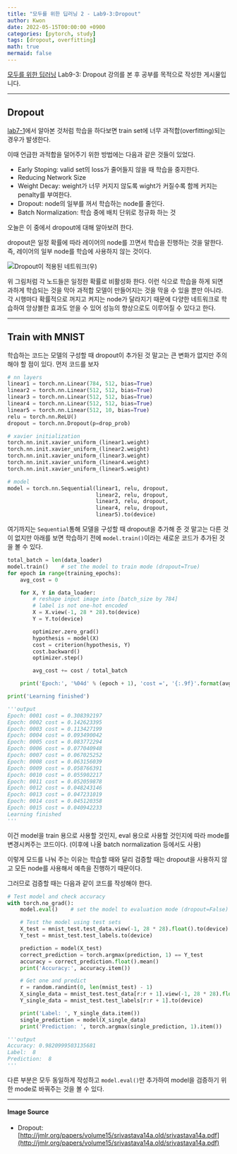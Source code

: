 ```yaml
---
title: "모두를 위한 딥러닝 2 - Lab9-3:Dropout"
author: Kwon
date: 2022-05-15T00:00:00 +0900
categories: [pytorch, study]
tags: [dropout, overfitting]
math: true
mermaid: false
---
```


[모두를 위한 딥러닝](https://deeplearningzerotoall.github.io/season2/lec_pytorch.html) Lab9-3: Dropout 강의를 본 후 공부를 목적으로 작성한 게시물입니다.

***

## Dropout

[lab7-1](https://qja1998.github.io/2022/05/07/dlZeroToAll-PyTorch-7-1/)에서 알아본 것처럼 학습을 하다보면 train set에 너무 과적합(overfitting)되는 경우가 발생한다.

이때 언급한 과적합을 덜어주기 위한 방법에는 다음과 같은 것들이 있었다.

* Early Stoping: valid set의 loss가 줄어들지 않을 때 학습을 중지한다.
* Reducing Network Size
* Weight Decay: weight가 너무 커지지 않도록 wight가 커질수록 함께 커지는 penalty를 부여한다.
* Dropout: node의 일부를 꺼서 학습하는 node를 줄인다.
* Batch Normalization: 학습 중에 배치 단위로 정규화 하는 것

오늘은 이 중에서 dropout에 대해 알아보려 한다.

dropout은 일정 확률에 따라 레이어의 node를 끄면서 학습을 진행하는 것을 말한다.
즉, 레이어의 일부 node를 학습에 사용하지 않는 것이다.

![Dropout이 적용된 네트워크(우)](/posting_imgs/lab9-3-1.png)

위 그림처럼 각 노드들은 일정한 확률로 비활성화 한다. 이런 식으로 학습을 하게 되면 과하게 학습되는 것을 막아 과적합 모델이 만들어지는 것을 막을 수 있을 뿐만 아니라.
각 시행마다 확률적으로 꺼지고 켜지는 node가 달라지기 때문에 다양한 네트워크로 학습하여 앙상블한 효과도 얻을 수 있어 성능의 향상으로도 이루어질 수 있다고 한다.

***

## Train with MNIST

학습하는 코드는 모델의 구성할 때 dropout이 추가된 것 말고는 큰 변화가 없지만 주의해야 할 점이 있다. 먼저 코드를 보자

```python
# nn layers
linear1 = torch.nn.Linear(784, 512, bias=True)
linear2 = torch.nn.Linear(512, 512, bias=True)
linear3 = torch.nn.Linear(512, 512, bias=True)
linear4 = torch.nn.Linear(512, 512, bias=True)
linear5 = torch.nn.Linear(512, 10, bias=True)
relu = torch.nn.ReLU()
dropout = torch.nn.Dropout(p=drop_prob)

# xavier initialization
torch.nn.init.xavier_uniform_(linear1.weight)
torch.nn.init.xavier_uniform_(linear2.weight)
torch.nn.init.xavier_uniform_(linear3.weight)
torch.nn.init.xavier_uniform_(linear4.weight)
torch.nn.init.xavier_uniform_(linear5.weight)

# model
model = torch.nn.Sequential(linear1, relu, dropout,
                            linear2, relu, dropout,
                            linear3, relu, dropout,
                            linear4, relu, dropout,
                            linear5).to(device)
```

여기까지는 `Sequential`통해 모델을 구성할 때 dropout을 추가해 준 것 말고는 다른 것이 없지만 아래를 보면 학습하기 전에 `model.train()`이라는 새로운 코드가 추가된 것을 볼 수 있다.

```python
total_batch = len(data_loader)
model.train()    # set the model to train mode (dropout=True)
for epoch in range(training_epochs):
    avg_cost = 0

    for X, Y in data_loader:
        # reshape input image into [batch_size by 784]
        # label is not one-hot encoded
        X = X.view(-1, 28 * 28).to(device)
        Y = Y.to(device)

        optimizer.zero_grad()
        hypothesis = model(X)
        cost = criterion(hypothesis, Y)
        cost.backward()
        optimizer.step()

        avg_cost += cost / total_batch

    print('Epoch:', '%04d' % (epoch + 1), 'cost =', '{:.9f}'.format(avg_cost))

print('Learning finished')

'''output
Epoch: 0001 cost = 0.308392197
Epoch: 0002 cost = 0.142623395
Epoch: 0003 cost = 0.113427199
Epoch: 0004 cost = 0.093490042
Epoch: 0005 cost = 0.083772294
Epoch: 0006 cost = 0.077040948
Epoch: 0007 cost = 0.067025252
Epoch: 0008 cost = 0.063156039
Epoch: 0009 cost = 0.058766391
Epoch: 0010 cost = 0.055902217
Epoch: 0011 cost = 0.052059878
Epoch: 0012 cost = 0.048243146
Epoch: 0013 cost = 0.047231019
Epoch: 0014 cost = 0.045120358
Epoch: 0015 cost = 0.040942233
Learning finished
'''
```

이건 model을 train 용으로 사용할 것인지, eval 용으로 사용할 것인지에 따라 mode를 변경시켜주는 코드이다. (이후에 나올 batch normalization 등에서도 사용)

이렇게 모드를 나눠 주는 이유는 학습할 때와 달리 검증할 때는 dropout을 사용하지 않고 모든 node를 사용해서 예측을 진행하기 때문이다.

그러므로 검증할 때는 다음과 같이 코드를 작성해야 한다.

```python
# Test model and check accuracy
with torch.no_grad():
    model.eval()    # set the model to evaluation mode (dropout=False)

    # Test the model using test sets
    X_test = mnist_test.test_data.view(-1, 28 * 28).float().to(device)
    Y_test = mnist_test.test_labels.to(device)

    prediction = model(X_test)
    correct_prediction = torch.argmax(prediction, 1) == Y_test
    accuracy = correct_prediction.float().mean()
    print('Accuracy:', accuracy.item())

    # Get one and predict
    r = random.randint(0, len(mnist_test) - 1)
    X_single_data = mnist_test.test_data[r:r + 1].view(-1, 28 * 28).float().to(device)
    Y_single_data = mnist_test.test_labels[r:r + 1].to(device)

    print('Label: ', Y_single_data.item())
    single_prediction = model(X_single_data)
    print('Prediction: ', torch.argmax(single_prediction, 1).item())

'''output
Accuracy: 0.9820999503135681
Label:  8
Prediction:  8
'''
```

다른 부분은 모두 동일하게 작성하고 `model.eval()`만 추가하여 model을 검증하기 위한 mode로 바꿔주는 것을 볼 수 있다.

***

#### Image Source

* Dropout: [http://jmlr.org/papers/volume15/srivastava14a.old/srivastava14a.pdf](http://jmlr.org/papers/volume15/srivastava14a.old/srivastava14a.pdf)